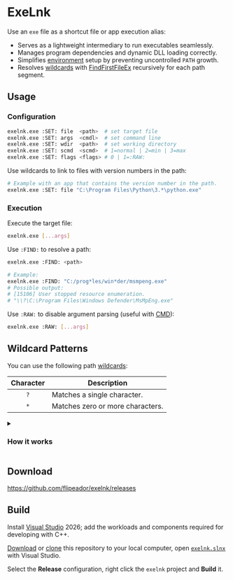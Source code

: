 # ExeLnk

Use an `exe` file as a shortcut file or app execution alias:
- Serves as a lightweight intermediary to run executables seamlessly.
- Manages program dependencies and dynamic DLL loading correctly.
- Simplifies [environment][env] setup by preventing uncontrolled `PATH` growth.
- Resolves [wildcards](#wildcard-patterns) with [FindFirstFileEx][fff] recursively for each path segment.

## Usage

### Configuration

```bash
exelnk.exe :SET: file  <path>  # set target file
exelnk.exe :SET: args  <cmdl>  # set command line
exelnk.exe :SET: wdir  <path>  # set working directory
exelnk.exe :SET: scmd  <scmd>  # 1=normal | 2=min | 3=max
exelnk.exe :SET: flags <flags> # 0 | 1=:RAW:
```

Use wildcards to link to files with version numbers in the path:

```bash
# Example with an app that contains the version number in the path.
exelnk.exe :SET: file "C:\Program Files\Python\3.*\python.exe"
```

### Execution

Execute the target file:

```bash
exelnk.exe [...args]
```

Use `:FIND:` to resolve a path:

```bash
exelnk.exe :FIND: <path>

# Example:
exelnk.exe :FIND: "C:/prog*les/win*der/msmpeng.exe"
# Possible output:
# [15106] User stopped resource enumeration.
# "\\?\C:\Program Files\Windows Defender\MsMpEng.exe"
```

Use `:RAW:` to disable argument parsing (useful with [CMD][cmd]):

```bash
exelnk.exe :RAW: [...args]
```

## Wildcard Patterns

You can use the following path [wildcards][nie]:

| Character | Description |
| :---: | --- |
| `?` | Matches a single character. |
| `*` | Matches zero or more characters. |

<details>
<summary><h3>How it works</h4></summary>

Performs a recursive [depth-first search][dfs] to resolve wildcard patterns in the path.

At each path segment, it enumerates matching directories or files:
- Substitutes the current segment with the candidate name, and recurses into the next level.
- If the target path does not exist at some depth, the function backtracks and continues with the next candidate from the previous level.
- The search terminates as soon as a full valid path is found, or exhausts all options if none exists.

For example, given the pattern `C:\XYZ_*\File.txt` and the following file structure:

```
C:\
 ├─ XYZ_a\
 ├─ XYZ_b\
 │  └─ File.txt
 └─ XYZ_c\
    └─ File.txt
```

The algorithm behaves as follows:

1. `C:\XYZ_a\` found → `File.txt` not found → backtrack.
2. `C:\XYZ_b\` found → `File.txt` found → stop (full path resolved).

</details>

## Download

<https://github.com/flipeador/exelnk/releases>

## Build

Install [Visual Studio][vs] 2026; add the workloads and components required for developing with C++.

[Download][downl] or [clone][clone] this repository to your local computer, open [`exelnk.slnx`](src/exelnk.slnx) with Visual Studio.

Select the **Release** configuration, right click the `exelnk` project and **Build** it.

<!-- Reference Links -->
[vs]: https://visualstudio.microsoft.com

[dfs]: https://en.wikipedia.org/wiki/Depth-first_search
[env]: https://github.com/flipeador/environment-variables-editor
[fff]: https://learn.microsoft.com/windows/win32/api/fileapi/nf-fileapi-findfirstfileexw
[isl]: https://learn.microsoft.com/windows/win32/api/shobjidl_core/nn-shobjidl_core-ishelllinkw
[nie]: https://learn.microsoft.com/windows-hardware/drivers/ddi/ntifs/nf-ntifs-_fsrtl_advanced_fcb_header-fsrtlisnameinexpression
[cmd]: https://learn.microsoft.com/en-us/archive/blogs/twistylittlepassagesallalike/everyone-quotes-command-line-arguments-the-wrong-way#:~:text=cmd.exe

[downl]: https://github.com/flipeador/exelnk/archive/refs/heads/main.zip
[clone]: https://docs.github.com/en/repositories/creating-and-managing-repositories/cloning-a-repository
